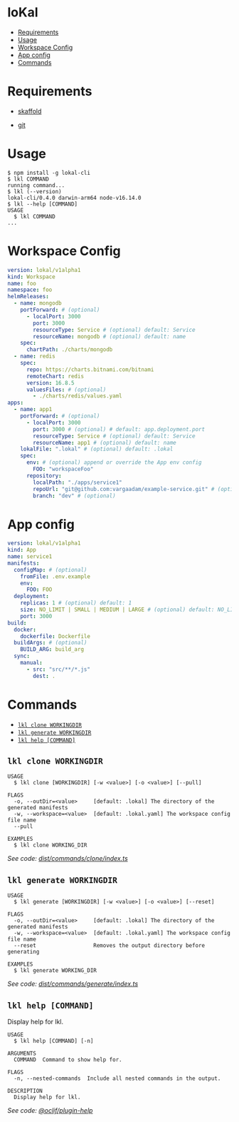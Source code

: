 loKal
=================

<!-- toc -->
* [Requirements](#requirements)
* [Usage](#usage)
* [Workspace Config](#workspace-config)
* [App config](#app-config)
* [Commands](#commands)
<!-- tocstop -->

# Requirements

- [skaffold](https://skaffold.dev/docs/install/#standalone-binary)

- [git](https://git-scm.com/downloads)
# Usage
<!-- usage -->
```sh-session
$ npm install -g lokal-cli
$ lkl COMMAND
running command...
$ lkl (--version)
lokal-cli/0.4.0 darwin-arm64 node-v16.14.0
$ lkl --help [COMMAND]
USAGE
  $ lkl COMMAND
...
```
<!-- usagestop -->

# Workspace Config

```yaml
version: lokal/v1alpha1
kind: Workspace
name: foo 
namespace: foo
helmReleases:
  - name: mongodb
    portForward: # (optional)
      - localPort: 3000
        port: 3000 
        resourceType: Service # (optional) default: Service
        resourceName: mongodb # (optional) default: name
    spec:
      chartPath: ./charts/mongodb
  - name: redis
    spec: 
      repo: https://charts.bitnami.com/bitnami
      remoteChart: redis
      version: 16.8.5
      valuesFiles: # (optional)
        - ./charts/redis/values.yaml
apps:
  - name: app1
    portForward: # (optional)
      - localPort: 3000
        port: 3000 # (optional) # default: app.deployment.port
        resourceType: Service # (optional) default: Service
        resourceName: app1 # (optional) default: name
    lokalFile: ".lokal" # (optional) default: .lokal
    spec:
      env: # (optional) append or override the App env config
        FOO: "workspaceFoo"
      repository:
        localPath: "./apps/service1"
        repoUrl: "git@github.com:vargaadam/example-service.git" # (optional)
        branch: "dev" # (optional)

```

# App config

```yaml
version: lokal/v1alpha1
kind: App
name: service1
manifests:
  configMap: # (optional)
    fromFile: .env.example
    env:
      FOO: FOO
  deployment:
    replicas: 1 # (optional) default: 1
    size: NO_LIMIT | SMALL | MEDIUM | LARGE # (optional) default: NO_LIMIT
    port: 3000
build:
  docker:
    dockerfile: Dockerfile
  buildArgs: # (optional)
    BUILD_ARG: build_arg
  sync:
    manual:
      - src: "src/**/*.js"
        dest: .
```
# Commands
<!-- commands -->
* [`lkl clone WORKINGDIR`](#lkl-clone-workingdir)
* [`lkl generate WORKINGDIR`](#lkl-generate-workingdir)
* [`lkl help [COMMAND]`](#lkl-help-command)

## `lkl clone WORKINGDIR`

```
USAGE
  $ lkl clone [WORKINGDIR] [-w <value>] [-o <value>] [--pull]

FLAGS
  -o, --outDir=<value>     [default: .lokal] The directory of the generated manifests
  -w, --workspace=<value>  [default: .lokal.yaml] The workspace config file name
  --pull

EXAMPLES
  $ lkl clone WORKING_DIR
```

_See code: [dist/commands/clone/index.ts](https://github.com/vargaadam/lokal-cli/blob/v0.4.0/dist/commands/clone/index.ts)_

## `lkl generate WORKINGDIR`

```
USAGE
  $ lkl generate [WORKINGDIR] [-w <value>] [-o <value>] [--reset]

FLAGS
  -o, --outDir=<value>     [default: .lokal] The directory of the generated manifests
  -w, --workspace=<value>  [default: .lokal.yaml] The workspace config file name
  --reset                  Removes the output directory before generating

EXAMPLES
  $ lkl generate WORKING_DIR
```

_See code: [dist/commands/generate/index.ts](https://github.com/vargaadam/lokal-cli/blob/v0.4.0/dist/commands/generate/index.ts)_

## `lkl help [COMMAND]`

Display help for lkl.

```
USAGE
  $ lkl help [COMMAND] [-n]

ARGUMENTS
  COMMAND  Command to show help for.

FLAGS
  -n, --nested-commands  Include all nested commands in the output.

DESCRIPTION
  Display help for lkl.
```

_See code: [@oclif/plugin-help](https://github.com/oclif/plugin-help/blob/v5.1.12/src/commands/help.ts)_
<!-- commandsstop -->
